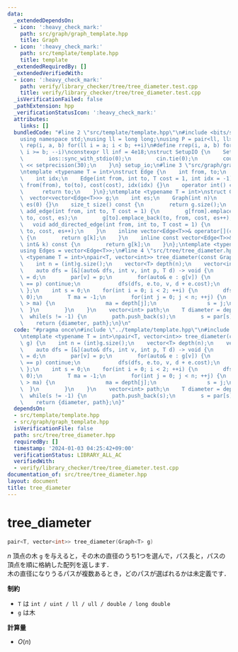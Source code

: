 ```yaml
---
data:
  _extendedDependsOn:
  - icon: ':heavy_check_mark:'
    path: src/graph/graph_template.hpp
    title: Graph
  - icon: ':heavy_check_mark:'
    path: src/template/template.hpp
    title: template
  _extendedRequiredBy: []
  _extendedVerifiedWith:
  - icon: ':heavy_check_mark:'
    path: verify/library_checker/tree/tree_diameter.test.cpp
    title: verify/library_checker/tree/tree_diameter.test.cpp
  _isVerificationFailed: false
  _pathExtension: hpp
  _verificationStatusIcon: ':heavy_check_mark:'
  attributes:
    links: []
  bundledCode: "#line 2 \"src/template/template.hpp\"\n#include <bits/stdc++.h>\n\
    using namespace std;\nusing ll = long long;\nusing P = pair<ll, ll>;\n#define\
    \ rep(i, a, b) for(ll i = a; i < b; ++i)\n#define rrep(i, a, b) for(ll i = a;\
    \ i >= b; --i)\nconstexpr ll inf = 4e18;\nstruct SetupIO {\n    SetupIO() {\n\
    \        ios::sync_with_stdio(0);\n        cin.tie(0);\n        cout << fixed\
    \ << setprecision(30);\n    }\n} setup_io;\n#line 3 \"src/graph/graph_template.hpp\"\
    \ntemplate <typename T = int>\nstruct Edge {\n    int from, to;\n    T cost;\n\
    \    int idx;\n    Edge(int from, int to, T cost = 1, int idx = -1)\n        :\
    \ from(from), to(to), cost(cost), idx(idx) {}\n    operator int() const {\n  \
    \      return to;\n    }\n};\ntemplate <typename T = int>\nstruct Graph {\n  \
    \  vector<vector<Edge<T>>> g;\n    int es;\n    Graph(int n)\n        : g(n),\
    \ es(0) {}\n    size_t size() const {\n        return g.size();\n    }\n    void\
    \ add_edge(int from, int to, T cost = 1) {\n        g[from].emplace_back(from,\
    \ to, cost, es);\n        g[to].emplace_back(to, from, cost, es++);\n    }\n \
    \   void add_directed_edge(int from, int to, T cost = 1) {\n        g[from].emplace_back(from,\
    \ to, cost, es++);\n    }\n    inline vector<Edge<T>>& operator[](const int& k)\
    \ {\n        return g[k];\n    }\n    inline const vector<Edge<T>>& operator[](const\
    \ int& k) const {\n        return g[k];\n    }\n};\ntemplate <typename T = int>\n\
    using Edges = vector<Edge<T>>;\n#line 4 \"src/tree/tree_diameter.hpp\"\ntemplate\
    \ <typename T = int>\npair<T, vector<int>> tree_diameter(const Graph<T>& g) {\n\
    \    int n = (int)g.size();\n    vector<T> depth(n);\n    vector<int> par(n);\n\
    \    auto dfs = [&](auto& dfs, int v, int p, T d) -> void {\n        depth[v]\
    \ = d;\n        par[v] = p;\n        for(auto& e : g[v]) {\n            if(e.to\
    \ == p) continue;\n            dfs(dfs, e.to, v, d + e.cost);\n        }\n   \
    \ };\n    int s = 0;\n    for(int i = 0; i < 2; ++i) {\n        dfs(dfs, s, -1,\
    \ 0);\n        T ma = -1;\n        for(int j = 0; j < n; ++j) {\n            if(depth[j]\
    \ > ma) {\n                ma = depth[j];\n                s = j;\n          \
    \  }\n        }\n    }\n    vector<int> path;\n    T diameter = depth[s];\n  \
    \  while(s != -1) {\n        path.push_back(s);\n        s = par[s];\n    }\n\
    \    return {diameter, path};\n}\n"
  code: "#pragma once\n#include \"../template/template.hpp\"\n#include \"../graph/graph_template.hpp\"\
    \ntemplate <typename T = int>\npair<T, vector<int>> tree_diameter(const Graph<T>&\
    \ g) {\n    int n = (int)g.size();\n    vector<T> depth(n);\n    vector<int> par(n);\n\
    \    auto dfs = [&](auto& dfs, int v, int p, T d) -> void {\n        depth[v]\
    \ = d;\n        par[v] = p;\n        for(auto& e : g[v]) {\n            if(e.to\
    \ == p) continue;\n            dfs(dfs, e.to, v, d + e.cost);\n        }\n   \
    \ };\n    int s = 0;\n    for(int i = 0; i < 2; ++i) {\n        dfs(dfs, s, -1,\
    \ 0);\n        T ma = -1;\n        for(int j = 0; j < n; ++j) {\n            if(depth[j]\
    \ > ma) {\n                ma = depth[j];\n                s = j;\n          \
    \  }\n        }\n    }\n    vector<int> path;\n    T diameter = depth[s];\n  \
    \  while(s != -1) {\n        path.push_back(s);\n        s = par[s];\n    }\n\
    \    return {diameter, path};\n}"
  dependsOn:
  - src/template/template.hpp
  - src/graph/graph_template.hpp
  isVerificationFile: false
  path: src/tree/tree_diameter.hpp
  requiredBy: []
  timestamp: '2024-01-03 04:25:42+09:00'
  verificationStatus: LIBRARY_ALL_AC
  verifiedWith:
  - verify/library_checker/tree/tree_diameter.test.cpp
documentation_of: src/tree/tree_diameter.hpp
layout: document
title: tree_diameter
---
```


# tree_diameter

```cpp
pair<T, vector<int>> tree_diameter(Graph<T> g)
```

$n$ 頂点の木 `g` を与えると，その木の直径のうち1つを選んで，パス長と，パスの頂点を順に格納した配列を返します．<br> 
木の直径になりうるパスが複数あるとき，どのパスが選ばれるかは未定義です．

**制約**

- `T` は `int / uint / ll / ull / double / long double`
- `g` は木

**計算量**

- $O(n)$